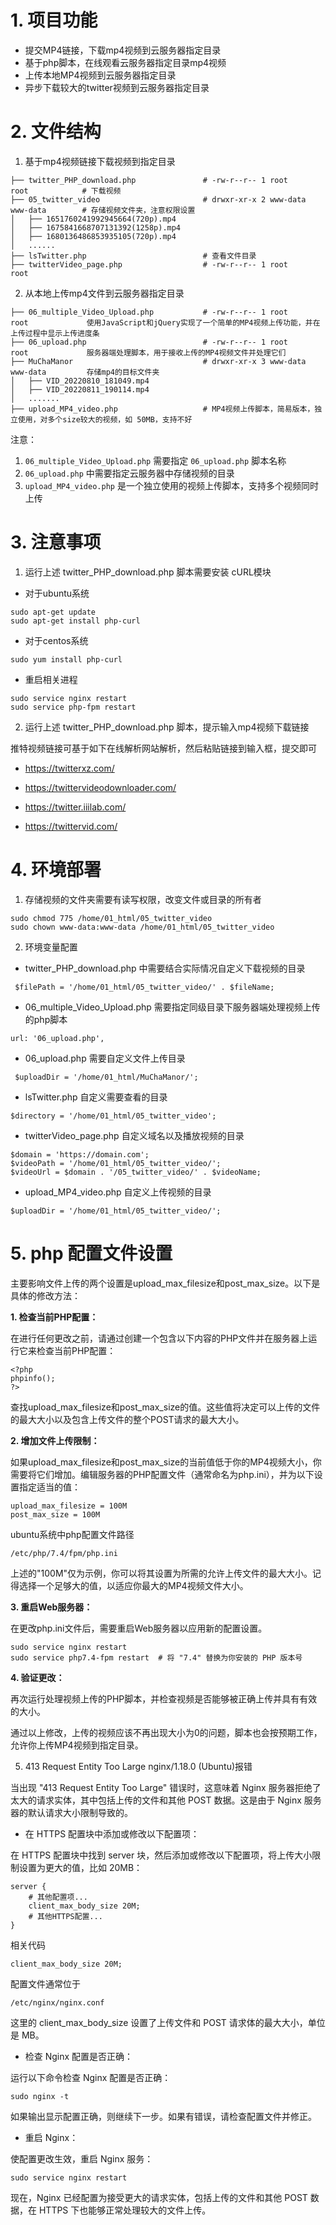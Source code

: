 # 1. 项目功能

- 提交MP4链接，下载mp4视频到云服务器指定目录
- 基于php脚本，在线观看云服务器指定目录mp4视频
- 上传本地MP4视频到云服务器指定目录
- 异步下载较大的twitter视频到云服务器指定目录


# 2. 文件结构

1. 基于mp4视频链接下载视频到指定目录

```
├── twitter_PHP_download.php               # -rw-r--r-- 1 root     root            # 下载视频
├── 05_twitter_video                       # drwxr-xr-x 2 www-data www-data        # 存储视频文件夹，注意权限设置
│   ├── 1651760241992945664(720p).mp4
│   ├── 1675841668707131392(1258p).mp4
│   ├── 1680136486853935105(720p).mp4
│   ......
├── lsTwitter.php                          # 查看文件目录       
├── twitterVideo_page.php                  # -rw-r--r-- 1 root     root

```


2. 从本地上传mp4文件到云服务器指定目录

```
├── 06_multiple_Video_Upload.php           # -rw-r--r-- 1 root     root             使用JavaScript和jQuery实现了一个简单的MP4视频上传功能，并在上传过程中显示上传进度条
├── 06_upload.php                          # -rw-r--r-- 1 root     root             服务器端处理脚本，用于接收上传的MP4视频文件并处理它们
├── MuChaManor                             # drwxr-xr-x 3 www-data www-data         存储mp4的目标文件夹  
│   ├── VID_20220810_181049.mp4
│   ├── VID_20220811_190114.mp4
│   .......
├── upload_MP4_video.php                   # MP4视频上传脚本，简易版本，独立使用，对多个size较大的视频，如 50MB，支持不好
```

注意：
1. `06_multiple_Video_Upload.php` 需要指定 `06_upload.php` 脚本名称
2. `06_upload.php` 中需要指定云服务器中存储视频的目录
3. `upload_MP4_video.php` 是一个独立使用的视频上传脚本，支持多个视频同时上传



# 3. 注意事项

1. 运行上述 twitter_PHP_download.php 脚本需要安装 cURL模块

- 对于ubuntu系统
```
sudo apt-get update
sudo apt-get install php-curl
```

- 对于centos系统

```
sudo yum install php-curl
```

- 重启相关进程

```
sudo service nginx restart
sudo service php-fpm restart

```

2. 运行上述 twitter_PHP_download.php 脚本，提示输入mp4视频下载链接

推特视频链接可基于如下在线解析网站解析，然后粘贴链接到输入框，提交即可

- https://twitterxz.com/

- https://twittervideodownloader.com/

- https://twitter.iiilab.com/

- https://twittervid.com/


# 4. 环境部署

1. 存储视频的文件夹需要有读写权限，改变文件或目录的所有者

```
sudo chmod 775 /home/01_html/05_twitter_video
sudo chown www-data:www-data /home/01_html/05_twitter_video
```

2. 环境变量配置

- twitter_PHP_download.php 中需要结合实际情况自定义下载视频的目录

```
 $filePath = '/home/01_html/05_twitter_video/' . $fileName;
```

- 06_multiple_Video_Upload.php 需要指定同级目录下服务器端处理视频上传的php脚本

```
url: '06_upload.php',
```

- 06_upload.php 需要自定义文件上传目录

```
 $uploadDir = '/home/01_html/MuChaManor/';
```

- lsTwitter.php 自定义需要查看的目录

```
$directory = '/home/01_html/05_twitter_video';
```

- twitterVideo_page.php 自定义域名以及播放视频的目录

```
$domain = 'https://domain.com';
$videoPath = '/home/01_html/05_twitter_video/';
$videoUrl = $domain . '/05_twitter_video/' . $videoName;
```

- upload_MP4_video.php 自定义上传视频的目录

```
$uploadDir = '/home/01_html/05_twitter_video/';
```

# 5. php 配置文件设置


主要影响文件上传的两个设置是upload_max_filesize和post_max_size。以下是具体的修改方法：

**1. 检查当前PHP配置：**

在进行任何更改之前，请通过创建一个包含以下内容的PHP文件并在服务器上运行它来检查当前PHP配置：

```
<?php
phpinfo();
?>
```

查找upload_max_filesize和post_max_size的值。这些值将决定可以上传的文件的最大大小以及包含上传文件的整个POST请求的最大大小。

**2. 增加文件上传限制：**

如果upload_max_filesize和post_max_size的当前值低于你的MP4视频大小，你需要将它们增加。编辑服务器的PHP配置文件（通常命名为php.ini），并为以下设置指定适当的值：

```
upload_max_filesize = 100M
post_max_size = 100M
```

ubuntu系统中php配置文件路径

```
/etc/php/7.4/fpm/php.ini
```

上述的"100M"仅为示例，你可以将其设置为所需的允许上传文件的最大大小。记得选择一个足够大的值，以适应你最大的MP4视频文件大小。

**3. 重启Web服务器：**

在更改php.ini文件后，需要重启Web服务器以应用新的配置设置。

```
sudo service nginx restart
sudo service php7.4-fpm restart  # 将 "7.4" 替换为你安装的 PHP 版本号
```

**4. 验证更改：**

再次运行处理视频上传的PHP脚本，并检查视频是否能够被正确上传并具有有效的大小。

通过以上修改，上传的视频应该不再出现大小为0的问题，脚本也会按预期工作，允许你上传MP4视频到指定目录。



5. 413 Request Entity Too Large nginx/1.18.0 (Ubuntu)报错

当出现 "413 Request Entity Too Large" 错误时，这意味着 Nginx 服务器拒绝了太大的请求实体，其中包括上传的文件和其他 POST 数据。这是由于 Nginx 服务器的默认请求大小限制导致的。

- 在 HTTPS 配置块中添加或修改以下配置项：

在 HTTPS 配置块中找到 server 块，然后添加或修改以下配置项，将上传大小限制设置为更大的值，比如 20MB：

```
server {
    # 其他配置项...
    client_max_body_size 20M;
    # 其他HTTPS配置...
}
```

相关代码
```
client_max_body_size 20M;
```

配置文件通常位于
```
/etc/nginx/nginx.conf
```

这里的 client_max_body_size 设置了上传文件和 POST 请求体的最大大小，单位是 MB。

- 检查 Nginx 配置是否正确：

运行以下命令检查 Nginx 配置是否正确：

```
sudo nginx -t
```

如果输出显示配置正确，则继续下一步。如果有错误，请检查配置文件并修正。

- 重启 Nginx：

使配置更改生效，重启 Nginx 服务：

```
sudo service nginx restart
```

现在，Nginx 已经配置为接受更大的请求实体，包括上传的文件和其他 POST 数据，在 HTTPS 下也能够正常处理较大的文件上传。











